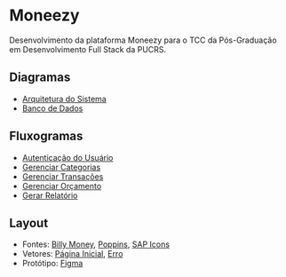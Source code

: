 # Moneezy
Desenvolvimento da plataforma Moneezy para o TCC da Pós-Graduação em Desenvolvimento Full Stack da PUCRS.

## Diagramas
- [Arquitetura do Sistema](https://github.com/carinecasagrande/pucrs-moneezy/blob/main/Docs/Diagramas/Arquitetura%20do%20Sistema.png)
- [Banco de Dados](https://github.com/carinecasagrande/pucrs-moneezy/blob/main/Docs/Diagramas/Banco%20de%20Dados.png)


## Fluxogramas
- [Autenticação do Usuário](https://github.com/carinecasagrande/pucrs-moneezy/blob/main/Docs/Fluxogramas/Autentica%C3%A7%C3%A3o%20de%20usu%C3%A1rio.png)
- [Gerenciar Categorias](https://github.com/carinecasagrande/pucrs-moneezy/blob/main/Docs/Fluxogramas/Gerenciar%20categorias.png)
- [Gerenciar Transações](https://github.com/carinecasagrande/pucrs-moneezy/blob/main/Docs/Fluxogramas/Gerenciar%20Transa%C3%A7%C3%B5es.png)
- [Gerenciar Orçamento](https://github.com/carinecasagrande/pucrs-moneezy/blob/main/Docs/Fluxogramas/Gerenciar%20or%C3%A7amento.png)
- [Gerar Relatório](https://github.com/carinecasagrande/pucrs-moneezy/blob/main/Docs/Fluxogramas/Gerar%20relat%C3%B3rio.png)

## Layout
- Fontes: [Billy Money](https://www.dafont.com/pt/billy-money.font), [Poppins](https://fonts.google.com/specimen/Poppins), [SAP Icons](https://sapui5.hana.ondemand.com/sdk/test-resources/sap/m/demokit/iconExplorer/webapp/index.html#/info)
- Vetores: [Página Inicial](https://br.freepik.com/vetores-gratis/conceito-de-ilustracao-de-financas_6193734.htm), [Erro](https://www.freepik.com/free-vector/computer-repair-illustration_17714407.htm#query=SSL%20error&position=23&from_view=search&track=ais&uuid=92c972aa-d85c-433c-b97f-41f529512c4a)
- Protótipo: [Figma](https://www.figma.com/proto/GL6cpEzwYBlNeMj56jM4XY)
